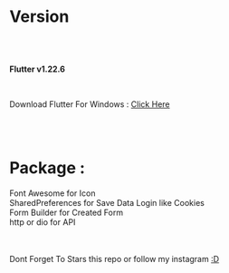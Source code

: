 # Version
<br>
<br>
<p><b> Flutter v1.22.6 </b></p> <br>
<p> Download Flutter For Windows : <a href="https://storage.googleapis.com/flutter_infra_release/releases/stable/windows/flutter_windows_1.22.6-stable.zip">Click Here</a> </p>
<br>
<br>
<h1> Package : </h1>
Font Awesome for Icon <br>
SharedPreferences for Save Data Login like Cookies <br>
Form Builder for Created Form <br>
http or dio for API <br>
<br>
<br>
<p> Dont Forget To Stars this repo or follow my instagram <a href="https://instagram.com/io.velino"> :D

